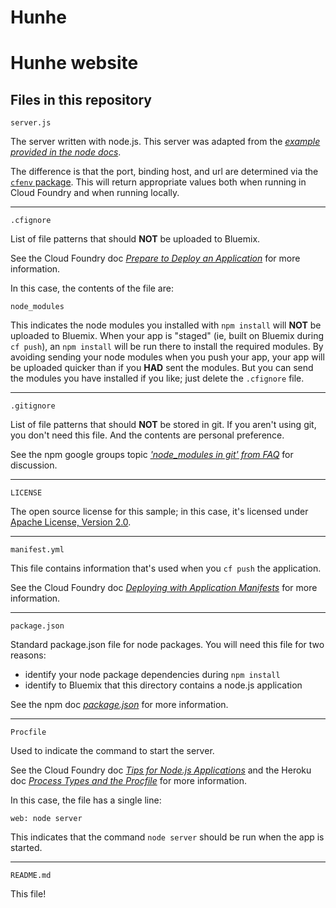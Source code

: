 # Hunhe

Hunhe website
================================================================================

Files in this repository
--------------------------------------------------------------------------------

`server.js`

The server written with node.js.  This server was adapted from the
*[example provided in the node docs](http://nodejs.org/api/synopsis.html)*.

The difference is that the port, binding host, and url are determined
via the [`cfenv` package](https://www.npmjs.org/package/cfenv).  This will
return appropriate values both when running in Cloud Foundry and when running
locally.

---

`.cfignore`

List of file patterns that should **NOT** be uploaded to Bluemix.

See the Cloud Foundry doc
*[Prepare to Deploy an Application](http://docs.cloudfoundry.org/devguide/deploy-apps/prepare-to-deploy.html)*
for more information.

In this case, the contents of the file are:

    node_modules

This indicates the node modules you installed with `npm install` will **NOT** be
uploaded to Bluemix.  When your app is "staged" (ie, built on Bluemix during
`cf push`), an
`npm install` will be run there to install the required modules.  By avoiding
sending your node modules when you push your app, your app will be uploaded
quicker than
if you **HAD** sent the modules.  But you can send the modules you have installed
if you like; just delete the `.cfignore` file.

---

`.gitignore`

List of file patterns that should **NOT** be stored in git.  If you aren't using
git, you don't need this file.  And the contents are personal preference.

See the npm google groups topic
*['node_modules in git' from FAQ](https://groups.google.com/forum/#!topic/npm-/8SRXhD6uMmk)*
for discussion.

---

`LICENSE`

The open source license for this sample; in this case, it's licensed under
[Apache License, Version 2.0](http://www.apache.org/licenses/LICENSE-2.0).

---

`manifest.yml`

This file contains information that's used when you `cf push` the application.

See the Cloud Foundry doc
*[Deploying with Application Manifests](http://docs.cloudfoundry.org/devguide/deploy-apps/manifest.html)*
for more information.

---

`package.json`

Standard package.json file for node packages.  You will need this file for two
reasons:

* identify your node package dependencies during `npm install`
* identify to Bluemix that this directory contains a node.js application

See the npm doc
*[package.json](https://npmjs.org/doc/json.html)*
for more information.

---

`Procfile`

Used to indicate the command to start the server.

See the Cloud Foundry doc
*[Tips for Node.js Applications](http://docs.cloudfoundry.org/buildpacks/node/node-tips.html)*
and the Heroku doc
*[Process Types and the Procfile](https://devcenter.heroku.com/articles/procfile)*
for more information.

In this case, the file has a single line:

    web: node server

This indicates that the command `node server` should be run when the app is
started.

---

`README.md`

This file!
